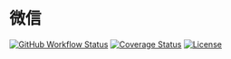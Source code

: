 # 微信

[![GitHub Workflow Status](https://img.shields.io/github/actions/workflow/status/miaoxing/wechat/build.yml?style=flat-square)](https://github.com/miaoxing/wechat/actions)
[![Coverage Status](https://img.shields.io/coveralls/miaoxing/wechat.svg?style=flat-square)](https://coveralls.io/r/miaoxing/wechat)
[![License](http://img.shields.io/badge/license-MIT-brightgreen.svg?style=flat-square)](http://www.opensource.org/licenses/MIT)
